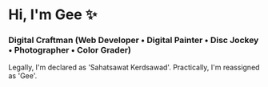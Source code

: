 # Hi, I'm Gee ✨

### Digital Craftman (Web Developer • Digital Painter • Disc Jockey • Photographer • Color Grader)

Legally, I'm declared as 'Sahatsawat Kerdsawad'.
Practically, I'm reassigned as 'Gee'.